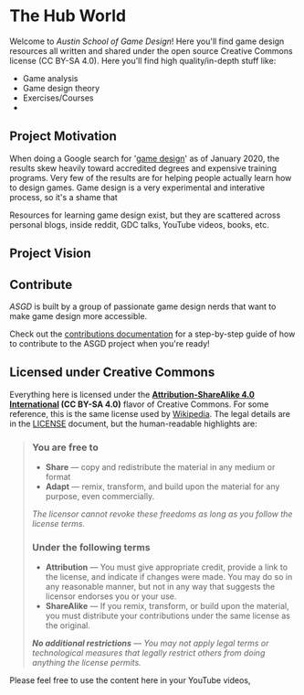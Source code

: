 # The Hub World

Welcome to *Austin School of Game Design*! Here you'll find game design resources all written and shared under the open source Creative Commons license (CC BY-SA 4.0).
Here you'll find high quality/in-depth stuff like:

- Game analysis
- Game design theory
- Exercises/Courses
- <!-- todo -->

## Project Motivation

When doing a Google search for '[game design](http://google.com/#q=game+design)' as of January 2020, the results skew heavily toward accredited degrees and expensive training programs.
Very few of the results are for helping people actually learn how to design games.
Game design is a very experimental and interative process, so it's a shame that <!-- todo -->

Resources for learning game design exist, but they are scattered across personal blogs, inside reddit, GDC talks, YouTube videos, books, etc. <!-- todo -->

## Project Vision <!-- todo  -->

## Contribute <!-- TODO -->

*ASGD* is built by a group of passionate game design nerds that want to make game design more accessible. 

Check out the [contributions documentation](/CONTRIBUTOR.md) for a step-by-step guide of how to contribute to the ASGD project when you're ready!

## Licensed under Creative Commons

Everything here is licensed under the **[Attribution-ShareAlike 4.0 International](https://creativecommons.org/licenses/by-sa/4.0/) (CC BY-SA 4.0)** flavor of Creative Commons.
For some reference, this is the same license used by [Wikipedia](https://en.wikipedia.org/wiki/Wikipedia:Copyrights).
The legal details are in the [LICENSE](/LICENSE.md) document, but the human-readable highlights are:

> ### You are free to
>
> - **Share** — copy and redistribute the material in any medium or format
> - **Adapt** — remix, transform, and build upon the material for any purpose, even commercially.
>
> *The licensor cannot revoke these freedoms as long as you follow the license terms.*
>
> ### Under the following terms
>
> - **Attribution** — You must give appropriate credit, provide a link to the license, and indicate if changes were made.
You may do so in any reasonable manner, but not in any way that suggests the licensor endorses you or your use.
> - **ShareAlike** — If you remix, transform, or build upon the material, you must distribute your contributions under the same license as the original.
>
> ***No additional restrictions** — You may not apply legal terms or technological measures that legally restrict others from doing anything the license permits.*

Please feel free to use the content here in your YouTube videos, 
